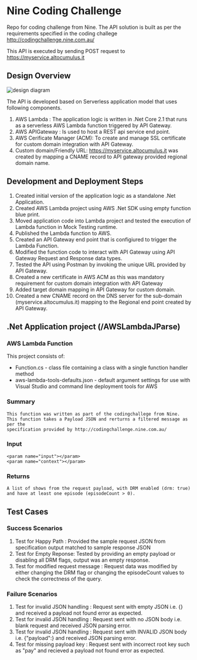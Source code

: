 # Nine Coding Challenge
Repo for coding challenge from Nine. The API solution is built as per the requirements specified in the coding challege http://codingchallenge.nine.com.au/

This API is executed by sending POST request to https://myservice.altocumulus.it

## Design Overview

![design diagram](https://github.com/atulsc2010/NineCodeChallenge/blob/master/Nine%20Code%20Challenge%20Design.jpg) 

The API is developed based on Serverless application model that uses following components.

1. AWS Lambda : The application logic is written in .Net Core 2.1 that runs as a serverless AWS Lambda function triggered by API Gateway.
2. AWS APIGateway : Is used to host a REST api service end point.  
3. AWS Cerificate Manager (ACM): To create and manage SSL certificate for custom domain integration with API Gateway. 
4. Custom domain/Friendly URL: https://myservice.altocumulus.it was created by mapping a CNAME record to API gateway provided regional domain name.


## Development and Deployment Steps

1. Created initial version of the application logic as a standalone .Net Application.
2. Created AWS Lambda project using AWS .Net SDK using empty function blue print. 
3. Moved application code into Lambda project and tested the execution of Lambda function in Mock Testing runtime. 
4. Published the Lambda function to AWS.
4. Created an API Gateway end point that is configiured to trigger the Lambda Function. 
5. Modified the function code to interact with API Gateway using API Gateway Request and Response data types.   
5. Tested the API using Postman by invoking the unique URL provided by API Gateway.
6. Created a new certificate in AWS ACM as this was mandatory requirement for custom domain integration with API Gateway
7. Added target domain mapping in API Gateway for custom domain. 
8. Created a new CNAME record on the DNS server for the sub-domain (myservice.altocumulus.it) mapping to the Regional end point created by API Gateway. 


## .Net Application project (/AWSLambdaJParse)

### AWS Lambda Function

This project consists of:
* Function.cs - class file containing a class with a single function handler method
* aws-lambda-tools-defaults.json - default argument settings for use with Visual Studio and command line deployment tools for AWS
 
### Summary
    This function was written as part of the codingchallege from Nine.
    This function takes a Payload JSON and rerturns a filtered message as per the 
    specification provided by http://codingchallenge.nine.com.au/
 
### Input
	<param name="input"></param>
    <param name="context"></param>

### Returns
    A list of shows from the request payload, with DRM enabled (drm: true) 
    and have at least one episode (episodeCount > 0).


## Test Cases 

### Success Scenarios 

1. Test for Happy Path : Provided the sample request JSON from specification output matched to sample response JSON
2. Test for Empty Reponse: Tested by providing an empty payload or disabling all DRM flags, output was an empty response.  
3. Test for modified request message : Request data was modified by either changing the DRM flag or changing the episodeCount values to check the correctness of the query.

### Failure Scenarios 

1. Test for invalid JSON handling : Request sent with empty JSON i.e. {} and received a payload not found error as expected.
2. Test for invalid JSON handling : Request sent with no JSON body i.e. blank request and received JSON parsing error. 
2. Test for invalid JSON handling : Request sent with INVALID JSON body i.e. {"payload":} and received JSON parsing error. 
3. Test for missing payload key   : Request sent with incorrect root key such as "pay" and recieved a payload not found error as expected.

